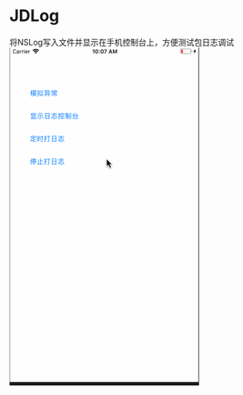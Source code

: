 # JDLog
将NSLog写入文件并显示在手机控制台上，方便测试包日志调试
![](https://github.com/JDongKhan/JDLog/blob/master/demo.gif)

